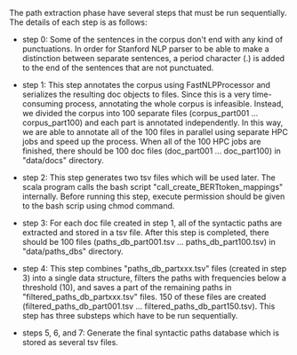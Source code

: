 The path extraction phase have several steps that must be run sequentially. The details of each step is as follows:

- step 0: Some of the sentences in the corpus don't end with any kind of punctuations. In order for Stanford NLP parser to be able to make a distinction between separate sentences, a period character (.) is added to the end of the sentences that are not punctuated.

- step 1: This step annotates the corpus using FastNLPProcessor and serializes the resulting doc objects to files. Since this is a very time-consuming process, annotating the whole corpus is infeasible. Instead, we divided the corpus into 100 separate files (corpus_part001 ... corpus_part100) and each part is annotated independently. In this way, we are able to annotate all of the 100 files in parallel using separate HPC jobs and speed up the process. When all of the 100 HPC jobs are finished, there should be 100 doc files (doc_part001 ... doc_part100) in "data/docs" directory.

- step 2: This step generates two tsv files which will be used later. The scala program calls the bash script "call_create_BERTtoken_mappings" internally. Before running this step, execute permission should be given to the bash scrip using chmod command.

- step 3: For each doc file created in step 1, all of the syntactic paths are extracted and stored in a tsv file. After this step is completed, there should be 100 files (paths_db_part001.tsv ... paths_db_part100.tsv) in "data/paths_dbs" directory.

- step 4: This step combines "paths_db_partxxx.tsv" files (created in step 3) into a single data structure, filters the paths with frequencies below a threshold (10), and saves a part of the remaining paths in "filtered_paths_db_partxxx.tsv" files. 150 of these files are created (filtered_paths_db_part001.tsv ... filtered_paths_db_part150.tsv). This step has three substeps which have to be run sequentially.

- steps 5, 6, and 7: Generate the final syntactic paths database which is stored as several tsv files.
